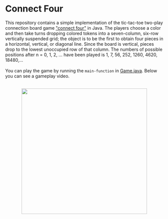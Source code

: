 # Connect Four

This repository contains a simple implementation of the tic-tac-toe two-play connection board game 
["connect four"](https://en.wikipedia.org/wiki/Connect_Four) in Java. The players choose 
a color and then take turns dropping colored tokens into a seven-column, six-row vertically suspended grid; the
object is to be the first to obtain four pieces in a horizontal, vertical, or diagonal line.
Since the board is vertical, pieces drop to the lowest unoccupied row of that column.
The numbers of possible positions after n = 0, 1, 2, ... have been played is 
1, 7, 56, 252, 1260, 4620, 18480,...<br><br>
You can play the game by running the `main-function` in [Game.java](src/de/uniwue/jpp/connect_four/Game.java).
Below you can see a gameplay video.
<br><br>
<p align="center">
  <img src="https://mathworld.wolfram.com/images/gifs/connect4.gif" width=400> 
</p>
